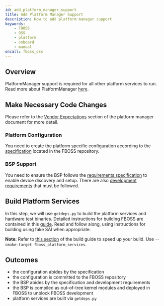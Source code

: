 ```yaml
---
id: add_platform_manager_support
title: Add Platform Manager Support
description: How to add platform manager support
keywords:
    - FBOSS
    - OSS
    - platform
    - onboard
    - manual
oncall: fboss_oss
---
```


## Overview

PlatformManager support is required for all other platform services to run. Read more about PlatformManager [here](/docs/platform/platform_manager/).

## Make Necessary Code Changes
Please refer to the [Vendor Expectations](/docs/platform/platform_manager/#vendor-expectations) section
of the platform manager document for more detail.

### Platform Configuration
You need to create the platform specific configuration according to the
[specification](https://github.com/facebook/fboss/tree/main/fboss/platform/configs/sample) located in the FBOSS repository.

### BSP Support
You need to ensure the BSP follows the [requirements specification](/docs/platform/bsp_api_specification/) to enable
device discovery and setup. There are also [development requirements](/docs/platform/bsp_development_requirements/)
that must be followed.

## Build Platform Services
In this step, we will use `getdeps.py` to build the platform services and hardware test binaries. Detailed instructions
for building FBOSS are contained in this [guide](/docs/build/building_fboss_on_docker_containers/). Read and follow along,
using instructions for building using fake SAI when appropriate.

**Note:** Refer to [this section](/docs/build/building_fboss_on_docker_containers/#limit-the-build-to-a-specific-target)
of the build guide to speed up your build. Use `--cmake-target fboss_platform_services`.

## Outcomes
- the configuration abides by the specification
- the configuration is committed to the FBOSS repository
- the BSP abides by the specification and development requirements
- the BSP is compiled as out-of-tree kernel modules and deployed in FBOSS to unblock FBOSS development
- platform services are built via `getdeps.py`
